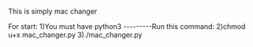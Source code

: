 This is simply mac changer

For start:
   1)You must have python3
   ---------Run this command:
   2)chmod u+x mac_changer.py
   3)./mac_changer.py
